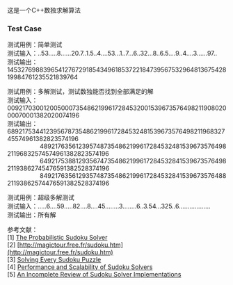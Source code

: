 这是一个C++数独求解算法  


### Test Case
测试用例：简单测试  
测试输入：..53.....8......20.7..1.5..4....53...1..7...6..32...8..6.5....9..4....3......97..  
测试输出：145327698839654127672918543496185372218473956753296481367542819984761235521839764  

测试用例：多解测试，测试数独能否找到全部满足的解  
测试输入：009217030012005000735486219961728453200153967357649821190802000070001382020074196  
测试输出：689217534412395678735486219961728453248153967357649821196832745574961382823574196  
&nbsp;&nbsp;&nbsp;&nbsp;&nbsp;&nbsp;&nbsp;&nbsp;&nbsp;&nbsp;&nbsp;&nbsp;&nbsp;&nbsp;&nbsp;&nbsp;&nbsp;&nbsp;&nbsp;489217635612395748735486219961728453248153967357649821196832574574961382823574196  
&nbsp;&nbsp;&nbsp;&nbsp;&nbsp;&nbsp;&nbsp;&nbsp;&nbsp;&nbsp;&nbsp;&nbsp;&nbsp;&nbsp;&nbsp;&nbsp;&nbsp;&nbsp;&nbsp;649217538812935674735486219961728453284153967357649821193862745476591382528374196  
&nbsp;&nbsp;&nbsp;&nbsp;&nbsp;&nbsp;&nbsp;&nbsp;&nbsp;&nbsp;&nbsp;&nbsp;&nbsp;&nbsp;&nbsp;&nbsp;&nbsp;&nbsp;&nbsp;849217635612935748735486219961728453284153967357648821193862574476591382528374196  

测试用例：超级多解测试  
测试输入：.....6....59.....82....8....45........3........6..3.54...325..6..................  
测试输出：所有解  


参考文献：  
[1] [The Probabilistic Sudoku Solver](https://www.feynmanlectures.caltech.edu/info/sudoku/pss.html)  
[2] [http://magictour.free.fr/sudoku.htm](http://magictour.free.fr/sudoku.htm)  
[3] [Solving Every Sudoku Puzzle](https://norvig.com/sudoku.html)  
[4] [Performance and Scalability of Sudoku Solvers](http://www.csc.kth.se/utbildning/kth/kurser/DD143X/dkand13/Group1Vahid/report/henrik-viksten.viktor-mattsson-kex.pdf)  
[5] [An Incomplete Review of Sudoku Solver Implementations](https://attractivechaos.wordpress.com/2011/06/19/an-incomplete-review-of-sudoku-solver-implementations/)  
